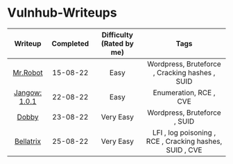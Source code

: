# Vulnhub-Writeups

| Writeup                                            | Completed | Difficulty (Rated by me) |                   Tags                                  |
|:--------------------------------------------------:|:---------:|:------------------------:|:-------------------------------------------------------:|
| [Mr.Robot](./writeups/mr.robot.md)                 | 15-08-22  | Easy                     | Wordpress, Bruteforce , Cracking hashes , SUID          |
| [Jangow: 1.0.1](./writeups/jangow.md)              | 22-08-22  | Easy                     | Enumeration, RCE , CVE                                  |
| [Dobby](./writeups/dobby.md)                       | 23-08-22  | Very Easy                | Wordpress, Bruteforce , SUID                            |
| [Bellatrix](./writeups/bellatrix.md)               | 25-08-22  | Very Easy                | LFI , log poisoning , RCE , Cracking hashes, SUID , CVE |

